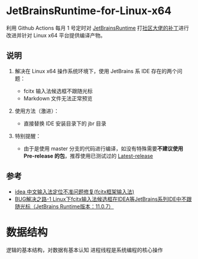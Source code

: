 # JetBrainsRuntime-for-Linux-x64  
利用 Github Actions 每月 1 号定时对 [JetBrainsRuntime](https://github.com/JetBrains/JetBrainsRuntime) 打[社区大佬的补丁](https://github.com/prehonor/myJetBrainsRuntime)进行改进并针对 Linux x64 平台提供编译产物。  

## 说明  
1. 解决在 Linux x64 操作系统环境下，使用 JetBrains 系 IDE 存在的两个问题： 
    - fcitx 输入法候选框不跟随光标  
    - Markdown 文件无法正常预览  

2. 使用方法（激进）：  
    - 直接替换 IDE 安装目录下的 jbr 目录  

3. 特别提醒：
    - 由于是使用 master 分支的代码进行编译，如没有特殊需要**不建议使用 Pre-release 的包**，推荐使用已测试过的 [Latest-release](https://github.com/RikudouPatrickstar/JetBrainsRuntime-for-Linux-x64/releases/latest)

## 参考  
* [idea 中文输入法定位不准问题修复(fcitx框架输入法)](https://blog.csdn.net/u011166277/article/details/106287587)  
* [BUG解决之路-1 Linux下fcitx输入法候选框在IDEA等JetBrains系列IDE中不跟随光标（JetBrains Runtime版本：11.0.7）](https://blog.csdn.net/qq_41859728/article/details/109187748)  

# 数据结构
逻辑的基本结构，对数据有基本认知
进程线程是系统编程的核心操作
